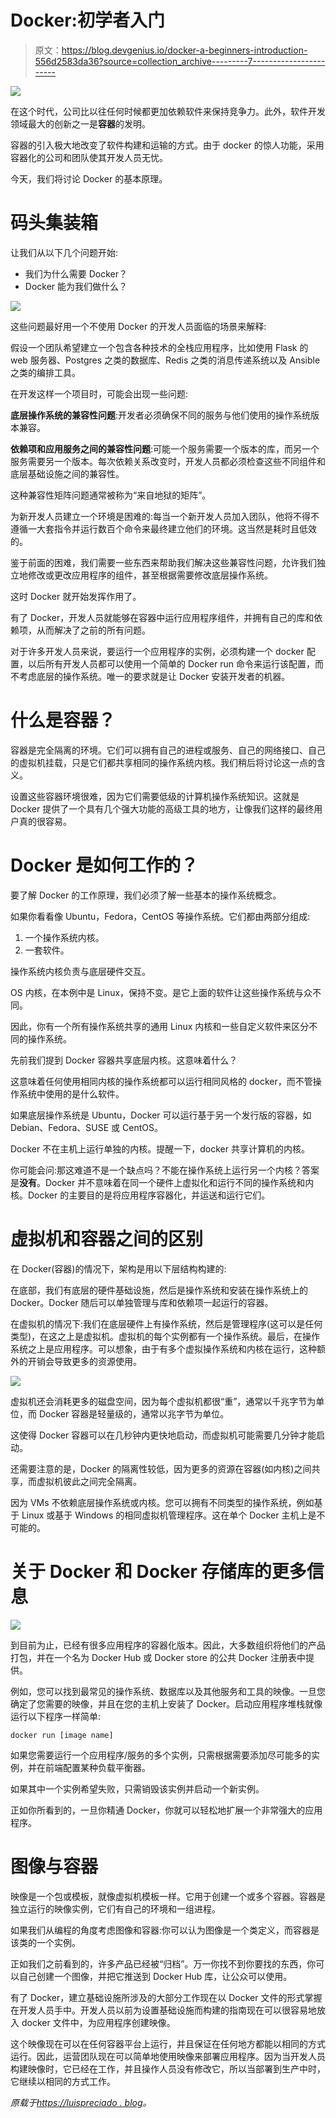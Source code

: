 # Docker:初学者入门

> 原文：<https://blog.devgenius.io/docker-a-beginners-introduction-556d2583da36?source=collection_archive---------7----------------------->

![](img/3dfeafd50f6dec0f8f258f1823e02a74.png)

在这个时代，公司比以往任何时候都更加依赖软件来保持竞争力。此外，软件开发领域最大的创新之一是**容器**的发明。

容器的引入极大地改变了软件构建和运输的方式。由于 docker 的惊人功能，采用容器化的公司和团队使其开发人员无忧。

今天，我们将讨论 Docker 的基本原理。

# 码头集装箱

让我们从以下几个问题开始:

*   我们为什么需要 Docker？
*   Docker 能为我们做什么？

![](img/770f96f76f52179c6a1a448630475bf6.png)

这些问题最好用一个不使用 Docker 的开发人员面临的场景来解释:

假设一个团队希望建立一个包含各种技术的全栈应用程序，比如使用 Flask 的 web 服务器、Postgres 之类的数据库、Redis 之类的消息传递系统以及 Ansible 之类的编排工具。

在开发这样一个项目时，可能会出现一些问题:

**底层操作系统的兼容性问题**:开发者必须确保不同的服务与他们使用的操作系统版本兼容。

**依赖项和应用服务之间的兼容性问题**:可能一个服务需要一个版本的库，而另一个服务需要另一个版本。每次依赖关系改变时，开发人员都必须检查这些不同组件和底层基础设施之间的兼容性。

这种兼容性矩阵问题通常被称为“来自地狱的矩阵”。

为新开发人员建立一个环境是困难的:每当一个新开发人员加入团队，他将不得不遵循一大套指令并运行数百个命令来最终建立他们的环境。这当然是耗时且低效的。

鉴于前面的困难，我们需要一些东西来帮助我们解决这些兼容性问题，允许我们独立地修改或更改应用程序的组件，甚至根据需要修改底层操作系统。

这时 Docker 就开始发挥作用了。

有了 Docker，开发人员就能够在容器中运行应用程序组件，并拥有自己的库和依赖项，从而解决了之前的所有问题。

对于许多开发人员来说，要运行一个应用程序的实例，必须构建一个 docker 配置，以后所有开发人员都可以使用一个简单的 Docker run 命令来运行该配置，而不考虑底层的操作系统。唯一的要求就是让 Docker 安装开发者的机器。

# 什么是容器？

容器是完全隔离的环境。它们可以拥有自己的进程或服务、自己的网络接口、自己的虚拟机挂载，只是它们都共享相同的操作系统内核。我们稍后将讨论这一点的含义。

设置这些容器环境很难，因为它们需要低级的计算机操作系统知识。这就是 Docker 提供了一个具有几个强大功能的高级工具的地方，让像我们这样的最终用户真的很容易。

# Docker 是如何工作的？

要了解 Docker 的工作原理，我们必须了解一些基本的操作系统概念。

如果你看看像 Ubuntu，Fedora，CentOS 等操作系统。它们都由两部分组成:

1.  一个操作系统内核。
2.  一套软件。

操作系统内核负责与底层硬件交互。

OS 内核，在本例中是 Linux，保持不变。是它上面的软件让这些操作系统与众不同。

因此，你有一个所有操作系统共享的通用 Linux 内核和一些自定义软件来区分不同的操作系统。

先前我们提到 Docker 容器共享底层内核。这意味着什么？

这意味着任何使用相同内核的操作系统都可以运行相同风格的 docker，而不管操作系统中使用的是什么软件。

如果底层操作系统是 Ubuntu，Docker 可以运行基于另一个发行版的容器，如 Debian、Fedora、SUSE 或 CentOS。

Docker 不在主机上运行单独的内核。提醒一下，docker 共享计算机的内核。

你可能会问:那这难道不是一个缺点吗？不能在操作系统上运行另一个内核？答案是**没有**。Docker 并不意味着在同一个硬件上虚拟化和运行不同的操作系统和内核。Docker 的主要目的是将应用程序容器化，并运送和运行它们。

# 虚拟机和容器之间的区别

在 Docker(容器)的情况下，架构是用以下层结构构建的:

在底部，我们有底层的硬件基础设施，然后是操作系统和安装在操作系统上的 Docker。Docker 随后可以单独管理与库和依赖项一起运行的容器。

在虚拟机的情况下:我们在底层硬件上有操作系统，然后是管理程序(这可以是任何类型)，在这之上是虚拟机。虚拟机的每个实例都有一个操作系统。最后，在操作系统之上是应用程序。可以想象，由于有多个虚拟操作系统和内核在运行，这种额外的开销会导致更多的资源使用。

![](img/c18b7180ddda79f61b12c100a57d3577.png)

虚拟机还会消耗更多的磁盘空间，因为每个虚拟机都很“重”，通常以千兆字节为单位，而 Docker 容器是轻量级的，通常以兆字节为单位。

这使得 Docker 容器可以在几秒钟内更快地启动，而虚拟机可能需要几分钟才能启动。

还需要注意的是，Docker 的隔离性较低，因为更多的资源在容器(如内核)之间共享，而虚拟机彼此之间完全隔离。

因为 VMs 不依赖底层操作系统或内核。您可以拥有不同类型的操作系统，例如基于 Linux 或基于 Windows 的相同虚拟机管理程序。这在单个 Docker 主机上是不可能的。

# 关于 Docker 和 Docker 存储库的更多信息

![](img/41ea40c52d7369365ab69c0b164ad1ea.png)

到目前为止，已经有很多应用程序的容器化版本。因此，大多数组织将他们的产品打包，并在一个名为 Docker Hub 或 Docker store 的公共 Docker 注册表中提供。

例如，您可以找到最常见的操作系统、数据库以及其他服务和工具的映像。一旦您确定了您需要的映像，并且在您的主机上安装了 Docker。启动应用程序堆栈就像运行以下程序一样简单:

```
docker run [image name]
```

如果您需要运行一个应用程序/服务的多个实例，只需根据需要添加尽可能多的实例，并在前端配置某种负载平衡器。

如果其中一个实例希望失败，只需销毁该实例并启动一个新实例。

正如你所看到的，一旦你精通 Docker，你就可以轻松地扩展一个非常强大的应用程序。

# 图像与容器

映像是一个包或模板，就像虚拟机模板一样。它用于创建一个或多个容器。容器是独立运行的映像实例，它们有自己的环境和一组进程。

如果我们从编程的角度考虑图像和容器:你可以认为图像是一个类定义，而容器是该类的一个实例。

正如我们之前看到的，许多产品已经被“归档”。万一你找不到你要找的东西，你可以自己创建一个图像，并把它推送到 Docker Hub 库，让公众可以使用。

有了 Docker，建立基础设施所涉及的大部分工作现在以 Docker 文件的形式掌握在开发人员手中。开发人员以前为设置基础设施而构建的指南现在可以很容易地放入 docker 文件中，为应用程序创建映像。

这个映像现在可以在任何容器平台上运行，并且保证在任何地方都能以相同的方式运行。因此，运营团队现在可以简单地使用映像来部署应用程序。因为当开发人员构建映像时，它已经在工作，并且操作人员没有修改它，所以当部署到生产中时，它继续以相同的方式工作。

*原载于*[*https://luispreciado . blog*](https://luispreciado.blog/posts/kubernetes/core-concepts/docker)*。*